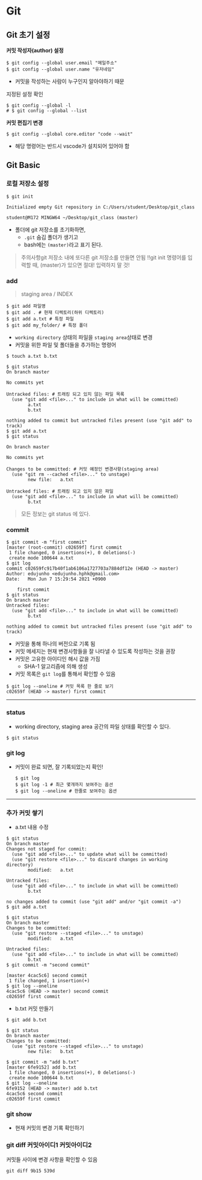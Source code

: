 # Git



## Git 초기 설정

**커밋 작성자(author) 설정**

```
$ git config --global user.email "메일주소"
$ git config --global user.name "유저네임"
```

- 커밋을 작성하는 사람이 누구인지 알아야하기 때문

지정된 설정 확인

```
$ git config --global -l
# $ git config --global --list
```

**커밋 편집기 변경**

```
$ git config --global core.editor "code --wait"
```

- 해당 명령어는 반드시 vscode가 설치되어 있어야 함

## **Git Basic**

### **로컬 저장소 설정**

```
$ git init

Initialized empty Git repository in C:/Users/student/Desktop/git_class

student@M172 MINGW64 ~/Desktop/git_class (master)
```

- 폴더에 git 저장소를 초기화하면,
  - `.git` 숨김 폴더가 생기고
  - bash에는 `(master)`라고 표기 된다.

> 주의사항git 저장소 내에 또다른 git 저장소를 만들면 안됨 !!git init 명령어를 입력할 때, (master)가 있으면 절대! 입력하지 말 것!

### **add**

> staging area / INDEX

```
$ git add 파일명
$ git add . # 현재 디렉토리(하위 디렉토리)
$ git add a.txt # 특정 파일
$ git add my_folder/ # 특정 폴더
```

- `working directory` 상태의 파일을 `staging area`상태로 변경
- 커밋을 위한 파일 및 폴더들을 추가하는 명령어

```
$ touch a.txt b.txt

$ git status
On branch master

No commits yet

Untracked files: # 트래킹 되고 있지 않는 파일 목록
  (use "git add <file>..." to include in what will be committed)
        a.txt
        b.txt

nothing added to commit but untracked files present (use "git add" to track)
$ git add a.txt
$ git status

On branch master

No commits yet

Changes to be committed: # 커밋 예정인 변경사항(staging area)
  (use "git rm --cached <file>..." to unstage)
        new file:   a.txt

Untracked files: # 트래킹 되고 있지 않은 파일
  (use "git add <file>..." to include in what will be committed)
        b.txt
```

> 모든 정보는 git status 에 있다.

### **commit**

```
$ git commit -m "first commit"
[master (root-commit) c02659f] first commit
 1 file changed, 0 insertions(+), 0 deletions(-)
 create mode 100644 a.txt
$ git log
commit c02659fc917b40f1ab6106a1727703a7884df12e (HEAD -> master)
Author: edujunho <edujunho.hphk@gmail.com>
Date:   Mon Jun 7 15:29:54 2021 +0900

    first commit
$ git status
On branch master
Untracked files:
  (use "git add <file>..." to include in what will be committed)
        b.txt

nothing added to commit but untracked files present (use "git add" to track)
```

- 커밋을 통해 하나의 버전으로 기록 됨
- 커밋 메세지는 현재 변경사항들을 잘 나타낼 수 있도록 작성하는 것을 권장
- 커밋은 고유한 아이디인 해시 값을 가짐
  - SHA-1 알고리즘에 의해 생성
- 커밋 목록은 `git log`를 통해서 확인할 수 있음

```
$ git log --oneline # 커밋 목록 한 줄로 보기
c02659f (HEAD -> master) first commit
```

------

### **status**

- working directory, staging area 공간의 파일 상태를 확인할 수 있다.

```
$ git status
```

### **git log**

- 커밋이 완료 되면, 잘 기록되었는지 확인!

  ```
  $ git log
  $ git log -1 # 최근 몇개까지 보여주는 옵션
  $ git log --oneline # 한줄로 보여주는 옵션
  ```

------

### **추가 커밋 쌓기**

- a.txt 내용 수정

```
$ git status
On branch master
Changes not staged for commit:
  (use "git add <file>..." to update what will be committed)
  (use "git restore <file>..." to discard changes in working directory)
        modified:   a.txt

Untracked files:
  (use "git add <file>..." to include in what will be committed)
        b.txt

no changes added to commit (use "git add" and/or "git commit -a")
$ git add a.txt

$ git status
On branch master
Changes to be committed:
  (use "git restore --staged <file>..." to unstage)
        modified:   a.txt

Untracked files:
  (use "git add <file>..." to include in what will be committed)
        b.txt
$ git commit -m "second commit"

[master 4cac5c6] second commit
 1 file changed, 1 insertion(+)
$ git log --oneline
4cac5c6 (HEAD -> master) second commit
c02659f first commit
```

- b.txt 커밋 만들기

```
$ git add b.txt

$ git status
On branch master
Changes to be committed:
  (use "git restore --staged <file>..." to unstage)
        new file:   b.txt

$ git commit -m "add b.txt"
[master 6fe9152] add b.txt
 1 file changed, 0 insertions(+), 0 deletions(-)
 create mode 100644 b.txt
$ git log --oneline
6fe9152 (HEAD -> master) add b.txt
4cac5c6 second commit
c02659f first commit
```

### **git show**

- 현재 커밋의 변경 기록 확인하기

### **git diff 커밋아이디1 커밋아이디2**

커밋들 사이에 변경 사항을 확인할 수 있음

```
git diff 9b15 539d
```

